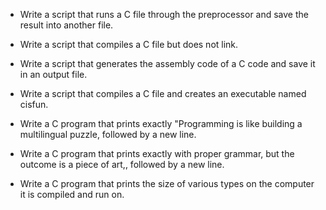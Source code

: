 * Write a script that runs a C file through the preprocessor and save the result into another file.

* Write a script that compiles a C file but does not link.

* Write a script that generates the assembly code of a C code and save it in an output file.

* Write a script that compiles a C file and creates an executable named cisfun.

* Write a C program that prints exactly "Programming is like building a multilingual puzzle, followed by a new line.

* Write a C program that prints exactly with proper grammar, but the outcome is a piece of art,, followed by a new line.

* Write a C program that prints the size of various types on the computer it is compiled and run on.



